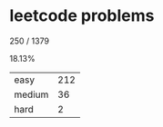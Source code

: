 # leetcode problems

250 / 1379

18.13%

|        |     |
| ------ | --- |
| easy   | 212  |
| medium | 36   |
| hard   | 2   |

